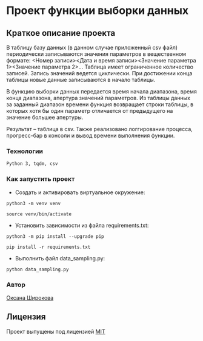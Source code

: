 # Проект функции выборки данных

## Краткое описание проекта

В таблицу базу данных (в данном случае приложенный csv файл) периодически записываются значения параметров в вещественном формате:
<Номер записи><Дата и время записи><Значение параметра 1><Значение параметра 2>…
Таблица имеет ограниченное количество записей. Запись значений ведется циклически. При достижении конца таблицы новые данные записываются в начало таблицы.

В функцию выборки данных передается время начала диапазона, время конца диапазона, апертура значений параметров.
Из таблицы данных за заданный диапазон времени функция возвращает строки таблицы, в которых хотя бы один параметр отличается от предыдущего на значение большее апертуры.

Результат – таблица в csv. Также реализовано логгирование процесса, прогресс-бар в консоли и вывод времени выполнения функции.

### Технологии
```
Python 3, tqdm, csv
```
### Как запустить проект

- Cоздать и активировать виртуальное окружение:

```
python3 -m venv venv
```

```
source venv/bin/activate
```

- Установить зависимости из файла requirements.txt:

```
python3 -m pip install --upgrade pip
```

```
pip install -r requirements.txt
```

- Выполнить файл data_sampling.py:

```
python data_sampling.py
```

### Автор
[Оксана Широкова](https://github.com/son13425)

## Лицензия
Проект выпущены под лицензией [MIT](https://github.com/son13425/data_sampling/blob/main/COPYING.txt)
